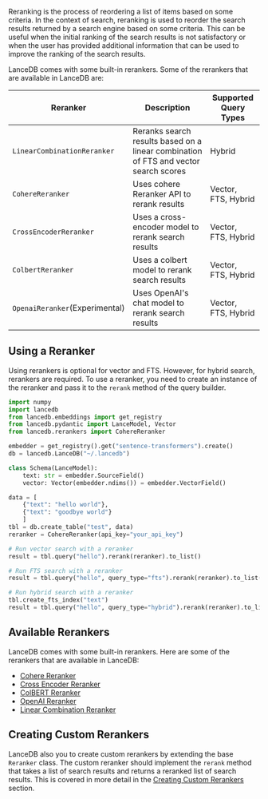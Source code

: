 Reranking is the process of reordering a list of items based on some criteria. In the context of search, reranking is used to reorder the search results returned by a search engine based on some criteria. This can be useful when the initial ranking of the search results is not satisfactory or when the user has provided additional information that can be used to improve the ranking of the search results.

LanceDB comes with some built-in rerankers. Some of the rerankers that are available in LanceDB are:

| Reranker | Description | Supported Query Types |
| --- | --- | --- |
| `LinearCombinationReranker` | Reranks search results based on a linear combination of FTS and vector search scores | Hybrid |
| `CohereReranker` | Uses cohere Reranker API to rerank results | Vector, FTS, Hybrid |
| `CrossEncoderReranker` | Uses a cross-encoder model to rerank search results | Vector, FTS, Hybrid |
| `ColbertReranker` | Uses a colbert model to rerank search results | Vector, FTS, Hybrid |
| `OpenaiReranker`(Experimental) | Uses OpenAI's chat model to rerank search results | Vector, FTS, Hybrid |


## Using a Reranker
Using rerankers is optional for vector and FTS. However, for hybrid search, rerankers are required. To use a reranker, you need to create an instance of the reranker and pass it to the `rerank` method of the query builder.

```python
import numpy
import lancedb
from lancedb.embeddings import get_registry
from lancedb.pydantic import LanceModel, Vector
from lancedb.rerankers import CohereReranker

embedder = get_registry().get("sentence-transformers").create()
db = lancedb.LanceDB("~/.lancedb")

class Schema(LanceModel):
    text: str = embedder.SourceField()
    vector: Vector(embedder.ndims()) = embedder.VectorField()

data = [
    {"text": "hello world"},
    {"text": "goodbye world"}
    ]
tbl = db.create_table("test", data)
reranker = CohereReranker(api_key="your_api_key")

# Run vector search with a reranker
result = tbl.query("hello").rerank(reranker).to_list() 

# Run FTS search with a reranker
result = tbl.query("hello", query_type="fts").rerank(reranker).to_list()

# Run hybrid search with a reranker
tbl.create_fts_index("text")
result = tbl.query("hello", query_type="hybrid").rerank(reranker).to_list()
```

## Available Rerankers
LanceDB comes with some built-in rerankers. Here are some of the rerankers that are available in LanceDB:

- [Cohere Reranker](./cohere.md)
- [Cross Encoder Reranker](./cross_encoder.md)
- [ColBERT Reranker](./colbert.md)
- [OpenAI Reranker](./openai.md)
- [Linear Combination Reranker](./linear_combination.md)

## Creating Custom Rerankers

LanceDB also you to create custom rerankers by extending the base `Reranker` class. The custom reranker should implement the `rerank` method that takes a list of search results and returns a reranked list of search results. This is covered in more detail in the [Creating Custom Rerankers](./custom_reranker.md) section.

